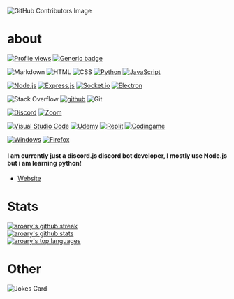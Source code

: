![GitHub Contributors Image](https://contrib.rocks/image?repo=aroary/aroary)
# about
[![Profile views](https://gpvc.arturio.dev/aroary)](https://github.com/aroary)
[![Generic badge](https://img.shields.io/badge/school-student-white.svg)](https://github.com/aroary)
<!--  -->
![Markdown](https://img.shields.io/badge/Markdown-000000?style=1&logo=markdown&logoColor=white)
![HTML](https://img.shields.io/badge/HTML5-E34F26?style=1&logo=html5&logoColor=white)
![CSS](https://img.shields.io/badge/CSS3-1572B6?style=1&logo=css3&logoColor=white)
[![Python](https://img.shields.io/badge/Python-14354C?style=1&logo=python&logoColor=white)](https://www.python.org/)
[![JavaScript](https://img.shields.io/badge/JavaScript-F7DF1E?style=1&logo=javascript&logoColor=black)](https://www.javascript.com/)
<!--  -->
[![Node.js](https://img.shields.io/badge/Node.js-43853D?style=1&logo=node.js&logoColor=white)](https://nodejs.org/en/)
[![Express.js](https://img.shields.io/badge/Express.js-404D59?style=1&logo=express&logoColor=black)](https://expressjs.com/)
[![Socket.io](https://img.shields.io/badge/Socket.io-808080?style=1&logo=socket.io&logoColor=black)](https://socket.io/)
[![Electron](https://img.shields.io/badge/Electron-47848f?style=1&logo=electron&logoColor=black)](https://www.electronjs.org/)
<!--  -->
![Stack Overflow](https://img.shields.io/badge/Stack%20overflow-f0f0f0?style=1&logo=stack-overflow)
[![github](https://img.shields.io/badge/github-FFFFFF?style=1&logo=github&logoColor=black)](https://github.com/aroary)
![Git](https://img.shields.io/badge/Git-413932?style=1&logo=git)
<!-- ![NPM](https://img.shields.io/badge/npm-FFFFFF?style=1&logo=npm) -->
<!-- ![PYPI](https://img.shields.io/badge/pypi-ffffff?style=1&logo=pypi) -->
<!-- ![Docker](https://img.shields.io/badge/Docker-fff?style=1&logo=docker) -->
<!--  -->
[![Discord](https://img.shields.io/badge/Discord-5865f2?style=1&logo=discord&logoColor=white)](https://discord.com/)
[![Zoom](https://img.shields.io/badge/Zoom-fff0f0?style=1&logo=zoom)](https://zoom.us/)
<!-- ![Hangouts](https://img.shields.io/badge/Hangouts-ffffff?style=1&logo=google-hangouts) -->
<!-- ![Meet](https://img.shields.io/badge/Meet-0F000F?style=1&logo=google-meet) -->
<!-- ![Chat](https://img.shields.io/badge/Chat-fff?style=1&logo=google-chat) -->
<!--  -->
[![Visual Studio Code](https://img.shields.io/badge/visual%20studio%20code-303030?style=1&logo=visual-studio-code&logoColor=blue)](https://code.visualstudio.com/)
[![Udemy](https://img.shields.io/badge/Udemy-fff?style=1&logo=udemy)](https://www.udemy.com/)
[![Replit](https://img.shields.io/badge/replit-0e1525?style=1&logo=replit)](https://replit.com/@aroary)
[![Codingame](https://img.shields.io/badge/Codingame-131c25?style=1&logo=codingame)](https://www.codingame.com/profile/e331ea266d81381fea8cf6add9f930c88190144)
<!--  -->
[![Windows](https://img.shields.io/badge/Windows-0067b8?style=1&logo=windows)](https://www.microsoft.com/en-us/windows/)
[![Firefox](https://img.shields.io/badge/Firefox-203FB6?style=1&logo=firefox)](https://www.mozilla.org/en-US/firefox/new)
<!-- ![Google](https://img.shields.io/badge/Google-fff?style=1&logo=google) -->
<!-- ![Assistant](https://img.shields.io/badge/Assistant-fff?style=1&logo=google-assistant) -->
<!--  -->
#### I am currently just a discord.js discord bot developer, I mostly use Node.js but i am learning python!
* [Website](https://aroary.github.io/home/home.html)
# Stats
[![aroary's github streak](https://github-readme-streak-stats.herokuapp.com/?user=aroary&theme=blue-green)](https://github.com/aroary/aroary) <br>
[![aroary's github stats](https://github-readme-stats.vercel.app/api?username=aroary&theme=blue-green)](https://github.com/aroary/aroary) <br>
[![aroary's top languages](https://github-readme-stats.vercel.app/api/top-langs/?username=aroary&theme=blue-green)](https://github.com/aroary/aroary)
# Other
![Jokes Card](https://readme-jokes.vercel.app/api)

<!---->
<!-- [![Generic badge](https://img.shields.io/badge/<SUBJECT>-<STATUS>-<COLOR>.svg)](https://shields.io/) -->
<!-- [![Logo badge](https://img.shields.io/badge/<NAME>-<COLOR>?style=1&logo=<LOGO>&logoColor=<?COLOR>) -->
<!-- https://starchart.cc/aroary/aroary.svg -->
<!---->
